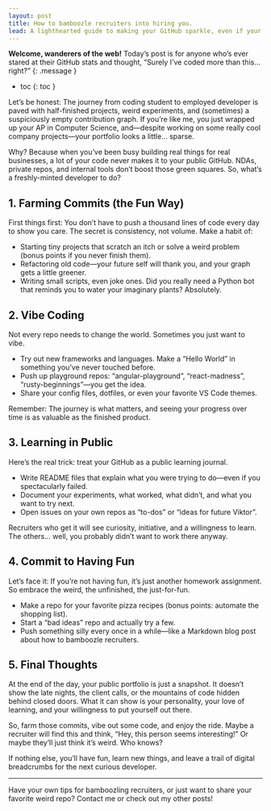 ```yaml
---
layout: post
title: How to bamboozle recruiters into hiring you.
lead: A lighthearted guide to making your GitHub sparkle, even if your best work is locked away.
---
```


**Welcome, wanderers of the web!** Today’s post is for anyone who’s ever stared at their GitHub stats and thought, “Surely I’ve coded more than this… right?”
{: .message }

- toc
{: toc }

Let’s be honest: The journey from coding student to employed developer is paved with half-finished projects, weird experiments, and (sometimes) a suspiciously empty contribution graph. If you’re like me, you just wrapped up your AP in Computer Science, and—despite working on some really cool company projects—your portfolio looks a little… sparse.

Why? Because when you’ve been busy building real things for real businesses, a lot of your code never makes it to your public GitHub. NDAs, private repos, and internal tools don’t boost those green squares. So, what’s a freshly-minted developer to do?

## 1. Farming Commits (the Fun Way)

First things first: You don’t have to push a thousand lines of code every day to show you care. The secret is consistency, not volume. Make a habit of:

- Starting tiny projects that scratch an itch or solve a weird problem (bonus points if you never finish them).
- Refactoring old code—your future self will thank you, and your graph gets a little greener.
- Writing small scripts, even joke ones. Did you really need a Python bot that reminds you to water your imaginary plants? Absolutely.

## 2. Vibe Coding

Not every repo needs to change the world. Sometimes you just want to vibe.

- Try out new frameworks and languages. Make a “Hello World” in something you’ve never touched before.
- Push up playground repos: “angular-playground”, “react-madness”, “rusty-beginnings”—you get the idea.
- Share your config files, dotfiles, or even your favorite VS Code themes.

Remember: The journey is what matters, and seeing your progress over time is as valuable as the finished product.

## 3. Learning in Public

Here’s the real trick: treat your GitHub as a public learning journal.

- Write README files that explain what you were trying to do—even if you spectacularly failed.
- Document your experiments, what worked, what didn’t, and what you want to try next.
- Open issues on your own repos as “to-dos” or “ideas for future Viktor”.

Recruiters who get it will see curiosity, initiative, and a willingness to learn. The others… well, you probably didn’t want to work there anyway.

## 4. Commit to Having Fun

Let’s face it: If you’re not having fun, it’s just another homework assignment. So embrace the weird, the unfinished, the just-for-fun.

- Make a repo for your favorite pizza recipes (bonus points: automate the shopping list).
- Start a “bad ideas” repo and actually try a few.
- Push something silly every once in a while—like a Markdown blog post about how to bamboozle recruiters.

## 5. Final Thoughts

At the end of the day, your public portfolio is just a snapshot. It doesn’t show the late nights, the client calls, or the mountains of code hidden behind closed doors. What it can show is your personality, your love of learning, and your willingness to put yourself out there.

So, farm those commits, vibe out some code, and enjoy the ride. Maybe a recruiter will find this and think, “Hey, this person seems interesting!” Or maybe they’ll just think it’s weird. Who knows?

If nothing else, you’ll have fun, learn new things, and leave a trail of digital breadcrumbs for the next curious developer.

* * *

Have your own tips for bamboozling recruiters, or just want to share your favorite weird repo? Contact me or check out my other posts!